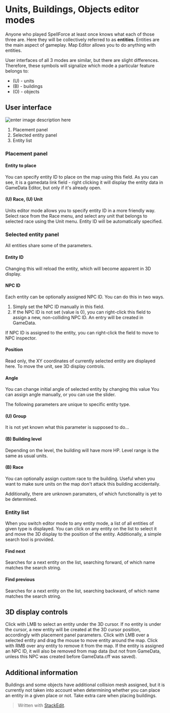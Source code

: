 # Units, Buildings, Objects editor modes
Anyone who played SpellForce at least once knows what each of those three are. Here they will be collectively referred to as **entities**. Entities are the main aspect of gameplay. Map Editor allows you to do anything with entities.

User interfaces of all 3 modes are similar, but there are slight differences. Therefore, these symbols will signalize which mode a particular feature belongs to:
- (U) - units
- (B) - buildings
- (O) - objects

## User interface
![enter image description here](https://lh3.googleusercontent.com/AKpvJTvpLviXGKbRHfNAaccEemlmlgDgD8Iz8pq0fhkL2Vzk9ZD34sA13xtT_eaKfPOGdCqW_8PA)
1. Placement panel
2. Selected entity panel
3. Entity list

### Placement panel
#### Entity to place
You can specify entity ID to place on the map using this field. As you can see, it is a gamedata link field - right clicking it will display the entity data in GameData Editor, but only if it's already open.
#### (U) Race, (U) Unit
Units editor mode allows you to specify entity ID in a more friendly way. Select race from the Race menu, and select any unit that belongs to selected race using the Unit menu. Entity ID will be automatically specified.

### Selected entity panel
All entities share some of the parameters.
#### Entity ID
Changing this will reload the entity, which will become apparent in 3D display.
#### NPC ID
Each entity can be optionally assigned NPC ID. You can do this in two ways.
1. Simply set the NPC ID manually in this field.
2. If the NPC ID is not set (value is 0), you can right-click this field to assign a new, non-colliding NPC ID. An entry will be created in GameData.

If NPC ID is assigned to the entity, you can right-click the field to move to NPC inspector.
#### Position
Read only, the XY coordinates of currently selected entity are displayed here. To move the unit, see 3D display controls.
#### Angle
You can change initial angle of selected entity by changing this value You can assign angle manually, or you can use the slider.

The following parameters are unique to specific entity type.
#### (U) Group
It is not yet known what this parameter is supposed to do...
#### (B) Building level
Depending on the level, the building will have more HP. Level range is the same as usual units.
#### (B) Race
You can optionally assign custom race to the building. Useful when you want to make sure units on the map don't attack this building accidentally.

Additionally, there are unknown paramaters, of which functionality is yet to be determined.

### Entity list
When you switch editor mode to any entity mode, a list of all entities of given type is displayed. You can click on any entity on the list to select it and move the 3D display to the position of the entity. Additionally, a simple search tool is provided.
#### Find next
Searches for a next entity on the list, searching forward, of which name matches the search string.
#### Find previous
Searches for a next entity on the list, searching backward, of which name matches the search string.

## 3D display controls
Click with LMB to select an entity under the 3D cursor. If no entity is under the cursor, a new entity will be created at the 3D cursor position, accordingly with placement panel parameters.
Click with LMB over a selected entity and drag the mouse to move entity around the map.
Click with RMB over any entity to remove it from the map. If the entity is assigned an NPC ID, it will also be removed from map data (but not from GameData, unless this NPC was created before GameData.cff was saved).

## Additional information
Buildings and some objects have additional collision mesh assigned, but it is currently not taken into account when determining whether you can place an entity in a given place or not. Take extra care when placing buildings.

> Written with [StackEdit](https://stackedit.io/).
<!--stackedit_data:
eyJoaXN0b3J5IjpbMTg3MzEyNTMxNV19
-->